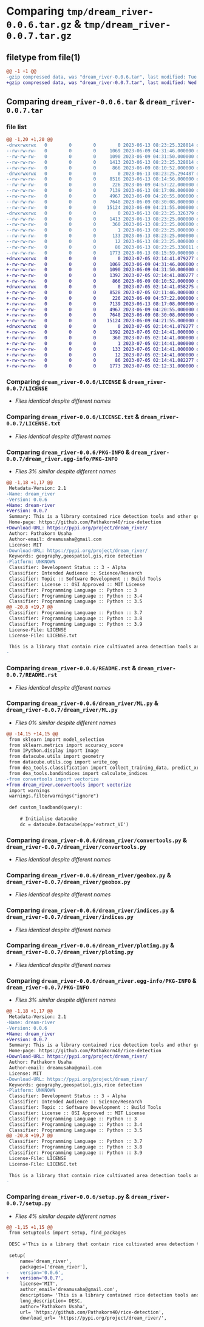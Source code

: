 # Comparing `tmp/dream_river-0.0.6.tar.gz` & `tmp/dream_river-0.0.7.tar.gz`

## filetype from file(1)

```diff
@@ -1 +1 @@
-gzip compressed data, was "dream_river-0.0.6.tar", last modified: Tue Jun 13 08:23:25 2023, max compression
+gzip compressed data, was "dream_river-0.0.7.tar", last modified: Wed Jul  5 02:14:41 2023, max compression
```

## Comparing `dream_river-0.0.6.tar` & `dream_river-0.0.7.tar`

### file list

```diff
@@ -1,20 +1,20 @@
-drwxrwxrwx   0        0        0        0 2023-06-13 08:23:25.328014 dream_river-0.0.6/
--rw-rw-rw-   0        0        0     1069 2023-06-09 04:31:46.000000 dream_river-0.0.6/LICENSE
--rw-rw-rw-   0        0        0     1090 2023-06-09 04:31:50.000000 dream_river-0.0.6/LICENSE.txt
--rw-rw-rw-   0        0        0     1413 2023-06-13 08:23:25.328014 dream_river-0.0.6/PKG-INFO
--rw-rw-rw-   0        0        0      866 2023-06-09 08:10:52.000000 dream_river-0.0.6/README.rst
-drwxrwxrwx   0        0        0        0 2023-06-13 08:23:25.294487 dream_river-0.0.6/dream_river/
--rw-rw-rw-   0        0        0     8516 2023-06-13 08:14:56.000000 dream_river-0.0.6/dream_river/ML.py
--rw-rw-rw-   0        0        0      226 2023-06-09 04:57:22.000000 dream_river-0.0.6/dream_river/__init__.py
--rw-rw-rw-   0        0        0     7139 2023-06-13 08:17:08.000000 dream_river-0.0.6/dream_river/convertools.py
--rw-rw-rw-   0        0        0     4967 2023-06-09 04:20:55.000000 dream_river-0.0.6/dream_river/geobox.py
--rw-rw-rw-   0        0        0     7648 2023-06-09 08:30:08.000000 dream_river-0.0.6/dream_river/indices.py
--rw-rw-rw-   0        0        0    15124 2023-06-09 04:21:55.000000 dream_river-0.0.6/dream_river/plotimg.py
-drwxrwxrwx   0        0        0        0 2023-06-13 08:23:25.326379 dream_river-0.0.6/dream_river.egg-info/
--rw-rw-rw-   0        0        0     1413 2023-06-13 08:23:25.000000 dream_river-0.0.6/dream_river.egg-info/PKG-INFO
--rw-rw-rw-   0        0        0      360 2023-06-13 08:23:25.000000 dream_river-0.0.6/dream_river.egg-info/SOURCES.txt
--rw-rw-rw-   0        0        0        1 2023-06-13 08:23:25.000000 dream_river-0.0.6/dream_river.egg-info/dependency_links.txt
--rw-rw-rw-   0        0        0      133 2023-06-13 08:23:25.000000 dream_river-0.0.6/dream_river.egg-info/requires.txt
--rw-rw-rw-   0        0        0       12 2023-06-13 08:23:25.000000 dream_river-0.0.6/dream_river.egg-info/top_level.txt
--rw-rw-rw-   0        0        0       86 2023-06-13 08:23:25.330011 dream_river-0.0.6/setup.cfg
--rw-rw-rw-   0        0        0     1773 2023-06-13 08:15:59.000000 dream_river-0.0.6/setup.py
+drwxrwxrwx   0        0        0        0 2023-07-05 02:14:41.079277 dream_river-0.0.7/
+-rw-rw-rw-   0        0        0     1069 2023-06-09 04:31:46.000000 dream_river-0.0.7/LICENSE
+-rw-rw-rw-   0        0        0     1090 2023-06-09 04:31:50.000000 dream_river-0.0.7/LICENSE.txt
+-rw-rw-rw-   0        0        0     1392 2023-07-05 02:14:41.080277 dream_river-0.0.7/PKG-INFO
+-rw-rw-rw-   0        0        0      866 2023-06-09 08:10:52.000000 dream_river-0.0.7/README.rst
+drwxrwxrwx   0        0        0        0 2023-07-05 02:14:41.058275 dream_river-0.0.7/dream_river/
+-rw-rw-rw-   0        0        0     8528 2023-07-05 02:11:46.000000 dream_river-0.0.7/dream_river/ML.py
+-rw-rw-rw-   0        0        0      226 2023-06-09 04:57:22.000000 dream_river-0.0.7/dream_river/__init__.py
+-rw-rw-rw-   0        0        0     7139 2023-06-13 08:17:08.000000 dream_river-0.0.7/dream_river/convertools.py
+-rw-rw-rw-   0        0        0     4967 2023-06-09 04:20:55.000000 dream_river-0.0.7/dream_river/geobox.py
+-rw-rw-rw-   0        0        0     7648 2023-06-09 08:30:08.000000 dream_river-0.0.7/dream_river/indices.py
+-rw-rw-rw-   0        0        0    15124 2023-06-09 04:21:55.000000 dream_river-0.0.7/dream_river/plotimg.py
+drwxrwxrwx   0        0        0        0 2023-07-05 02:14:41.078277 dream_river-0.0.7/dream_river.egg-info/
+-rw-rw-rw-   0        0        0     1392 2023-07-05 02:14:41.000000 dream_river-0.0.7/dream_river.egg-info/PKG-INFO
+-rw-rw-rw-   0        0        0      360 2023-07-05 02:14:41.000000 dream_river-0.0.7/dream_river.egg-info/SOURCES.txt
+-rw-rw-rw-   0        0        0        1 2023-07-05 02:14:41.000000 dream_river-0.0.7/dream_river.egg-info/dependency_links.txt
+-rw-rw-rw-   0        0        0      133 2023-07-05 02:14:41.000000 dream_river-0.0.7/dream_river.egg-info/requires.txt
+-rw-rw-rw-   0        0        0       12 2023-07-05 02:14:41.000000 dream_river-0.0.7/dream_river.egg-info/top_level.txt
+-rw-rw-rw-   0        0        0       86 2023-07-05 02:14:41.082277 dream_river-0.0.7/setup.cfg
+-rw-rw-rw-   0        0        0     1773 2023-07-05 02:12:31.000000 dream_river-0.0.7/setup.py
```

### Comparing `dream_river-0.0.6/LICENSE` & `dream_river-0.0.7/LICENSE`

 * *Files identical despite different names*

### Comparing `dream_river-0.0.6/LICENSE.txt` & `dream_river-0.0.7/LICENSE.txt`

 * *Files identical despite different names*

### Comparing `dream_river-0.0.6/PKG-INFO` & `dream_river-0.0.7/dream_river.egg-info/PKG-INFO`

 * *Files 3% similar despite different names*

```diff
@@ -1,18 +1,17 @@
 Metadata-Version: 2.1
-Name: dream_river
-Version: 0.0.6
+Name: dream-river
+Version: 0.0.7
 Summary: This is a library contained rice detection tools and other geospatial tools for jupyter environment on sphere.gistda.or.th in part of Data Cube
 Home-page: https://github.com/Pathakorn40/rice-detection
+Download-URL: https://pypi.org/project/dream_river/
 Author: Pathakorn Usaha
 Author-email: dreamusaha@gmail.com
 License: MIT
-Download-URL: https://pypi.org/project/dream_river/
 Keywords: geography,geospatiol,gis,rice detection
-Platform: UNKNOWN
 Classifier: Development Status :: 3 - Alpha
 Classifier: Intended Audience :: Science/Research
 Classifier: Topic :: Software Development :: Build Tools
 Classifier: License :: OSI Approved :: MIT License
 Classifier: Programming Language :: Python :: 3
 Classifier: Programming Language :: Python :: 3.4
 Classifier: Programming Language :: Python :: 3.5
@@ -20,8 +19,7 @@
 Classifier: Programming Language :: Python :: 3.7
 Classifier: Programming Language :: Python :: 3.8
 Classifier: Programming Language :: Python :: 3.9
 License-File: LICENSE
 License-File: LICENSE.txt
 
 This is a library that contain rice cultivated area detection tools and other geospatial tools for jupyter environment on https://sphere.gistda.or.th/ in part of Data Cube. Thus, you needs go to sphere.gistda (https://sphere.gistda.or.th/) and register the account to access jupyter lab environment interactively from a browser.
-
```

### Comparing `dream_river-0.0.6/README.rst` & `dream_river-0.0.7/README.rst`

 * *Files identical despite different names*

### Comparing `dream_river-0.0.6/dream_river/ML.py` & `dream_river-0.0.7/dream_river/ML.py`

 * *Files 0% similar despite different names*

```diff
@@ -14,15 +14,15 @@
 from sklearn import model_selection
 from sklearn.metrics import accuracy_score
 from IPython.display import Image
 from datacube.utils import geometry
 from datacube.utils.cog import write_cog
 from dea_tools.classification import collect_training_data, predict_xr
 from dea_tools.bandindices import calculate_indices
-from convertools import vectorize
+from dream_river.convertools import vectorize
 import warnings
 warnings.filterwarnings("ignore")
 
 def custom_loadband(query):
 
     # Initialise datacube
     dc = datacube.Datacube(app='extract_VI')
```

### Comparing `dream_river-0.0.6/dream_river/convertools.py` & `dream_river-0.0.7/dream_river/convertools.py`

 * *Files identical despite different names*

### Comparing `dream_river-0.0.6/dream_river/geobox.py` & `dream_river-0.0.7/dream_river/geobox.py`

 * *Files identical despite different names*

### Comparing `dream_river-0.0.6/dream_river/indices.py` & `dream_river-0.0.7/dream_river/indices.py`

 * *Files identical despite different names*

### Comparing `dream_river-0.0.6/dream_river/plotimg.py` & `dream_river-0.0.7/dream_river/plotimg.py`

 * *Files identical despite different names*

### Comparing `dream_river-0.0.6/dream_river.egg-info/PKG-INFO` & `dream_river-0.0.7/PKG-INFO`

 * *Files 3% similar despite different names*

```diff
@@ -1,18 +1,17 @@
 Metadata-Version: 2.1
-Name: dream-river
-Version: 0.0.6
+Name: dream_river
+Version: 0.0.7
 Summary: This is a library contained rice detection tools and other geospatial tools for jupyter environment on sphere.gistda.or.th in part of Data Cube
 Home-page: https://github.com/Pathakorn40/rice-detection
+Download-URL: https://pypi.org/project/dream_river/
 Author: Pathakorn Usaha
 Author-email: dreamusaha@gmail.com
 License: MIT
-Download-URL: https://pypi.org/project/dream_river/
 Keywords: geography,geospatiol,gis,rice detection
-Platform: UNKNOWN
 Classifier: Development Status :: 3 - Alpha
 Classifier: Intended Audience :: Science/Research
 Classifier: Topic :: Software Development :: Build Tools
 Classifier: License :: OSI Approved :: MIT License
 Classifier: Programming Language :: Python :: 3
 Classifier: Programming Language :: Python :: 3.4
 Classifier: Programming Language :: Python :: 3.5
@@ -20,8 +19,7 @@
 Classifier: Programming Language :: Python :: 3.7
 Classifier: Programming Language :: Python :: 3.8
 Classifier: Programming Language :: Python :: 3.9
 License-File: LICENSE
 License-File: LICENSE.txt
 
 This is a library that contain rice cultivated area detection tools and other geospatial tools for jupyter environment on https://sphere.gistda.or.th/ in part of Data Cube. Thus, you needs go to sphere.gistda (https://sphere.gistda.or.th/) and register the account to access jupyter lab environment interactively from a browser.
-
```

### Comparing `dream_river-0.0.6/setup.py` & `dream_river-0.0.7/setup.py`

 * *Files 4% similar despite different names*

```diff
@@ -1,15 +1,15 @@
 from setuptools import setup, find_packages
 
 DESC ='This is a library that contain rice cultivated area detection tools and other geospatial tools for jupyter environment on https://sphere.gistda.or.th/ in part of Data Cube. Thus, you needs go to sphere.gistda (https://sphere.gistda.or.th/) and register the account to access jupyter lab environment interactively from a browser.'
 
 setup(
     name='dream_river',
     packages=['dream_river'],
-    version='0.0.6',
+    version='0.0.7',
     license='MIT',
     author_email='dreamusaha@gmail.com',
     description= 'This is a library contained rice detection tools and other geospatial tools for jupyter environment on sphere.gistda.or.th in part of Data Cube',
     long_description= DESC,
     author='Pathakorn Usaha',
     url= 'https://github.com/Pathakorn40/rice-detection',
     download_url= 'https://pypi.org/project/dream_river/',
```

